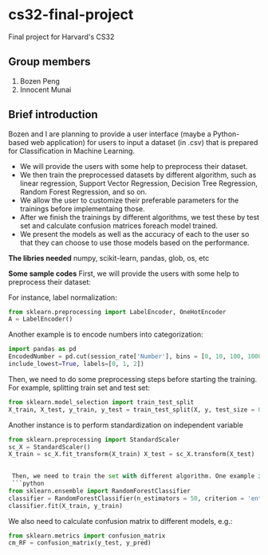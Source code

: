 # cs32-final-project
Final project for Harvard's CS32

## Group members
1. Bozen Peng
2. Innocent Munai

## Brief introduction
Bozen and I are planning to provide a user interface (maybe a Python-based web application) for users to input a dataset (in .csv) that is prepared for Classification in Machine Learning. 

- We will provide the users with some help to preprocess their dataset. 
- We then train the preprocessed datasets by different algorithm, such as linear regression, Support Vector Regression, Decision Tree Regression, Random Forest Regression, and so on. 
- We allow the user to customize their preferable parameters for the trainings before implementaing those. 
- After we finish the trainings by different algorithms, we test these by test set and calculate confusion matrices foreach model trained. 
- We present the models as well as the accuracy of each to the user so that they can choose to use those models based on the performance.

**The libries needed**
numpy, scikit-learn, pandas, glob, os, etc

**Some sample codes**
First, we will provide the users with some help to preprocess their dataset:

For instance, label normalization:
```python
from sklearn.preprocessing import LabelEncoder, OneHotEncoder
A = LabelEncoder()
```

Another example is to encode numbers into categorization:
```python
import pandas as pd
EncodedNumber = pd.cut(session_rate['Number'], bins = [0, 10, 100, 1000],
include_lowest=True, labels=[0, 1, 2])
```

Then, we need to do some preprocessing steps before starting the training. For example, splitting train set and test set:
```python
from sklearn.model_selection import train_test_split
X_train, X_test, y_train, y_test = train_test_split(X, y, test_size = 0.2)
```

Another instance is to perform standardization on independent variable
```python
from sklearn.preprocessing import StandardScaler
sc_X = StandardScaler()
X_train = sc_X.fit_transform(X_train) X_test = sc_X.transform(X_test)

 
 Then, we need to train the set with different algorithm. One example is Random Forest
 ```python
from sklearn.ensemble import RandomForestClassifier
classifier = RandomForestClassifier(n_estimators = 50, criterion = 'entropy', n_jobs = 8)
classifier.fit(X_train, y_train)
```

We also need to calculate confusion matrix to different models, e.g.:
 ```python
from sklearn.metrics import confusion_matrix 
cm_RF = confusion_matrix(y_test, y_pred)
```
